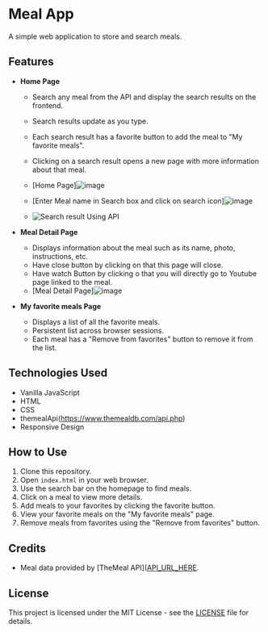 # Meal App

A simple web application to store and search meals.

## Features

- **Home Page**
  - Search any meal from the API and display the search results on the frontend.
  - Search results update as you type.
  - Each search result has a favorite button to add the meal to "My favorite meals".
  - Clicking on a search result opens a new page with more information about that meal.
  - [Home Page]![image](https://github.com/allaboutraj/Meal-app/assets/49842899/b97737d6-48b9-436d-bb72-647c0fd43d5b)

  - [Enter Meal name in Search box and click on search icon]![image](https://github.com/allaboutraj/Meal-app/assets/49842899/26cd9423-fab2-4d5f-a7ee-230697daf23c)

  - ![Search result Using API](https://github.com/allaboutraj/Meal-app/assets/49842899/03367406-ab96-44aa-8624-d3639b8b2a71)





- **Meal Detail Page**
  - Displays information about the meal such as its name, photo, instructions, etc.
  - Have close button by clicking on that this page will close.
  - Have watch Button by clicking o that you will directly go to Youtube page linked to the meal.
  - [Meal Detail Page]![image](https://github.com/allaboutraj/Meal-app/assets/49842899/535c09bb-8a76-4719-a68c-36a517ece2d5)






- **My favorite meals Page**
  - Displays a list of all the favorite meals.
  - Persistent list across browser sessions.
  - Each meal has a "Remove from favorites" button to remove it from the list.

## Technologies Used
- Vanilla JavaScript
- HTML
- CSS
- themealApi(https://www.themealdb.com/api.php)
- Responsive Design

## How to Use
1. Clone this repository.
2. Open `index.html` in your web browser.
3. Use the search bar on the homepage to find meals.
4. Click on a meal to view more details.
5. Add meals to your favorites by clicking the favorite button.
6. View your favorite meals on the "My favorite meals" page.
7. Remove meals from favorites using the "Remove from favorites" button.

## Credits
- Meal data provided by [TheMeal API]([API_URL_HERE](https://www.themealdb.com/api.php).

## License
This project is licensed under the MIT License - see the [LICENSE](https://opensource.org/license/mit) file for details.
